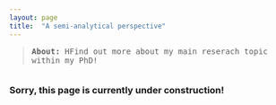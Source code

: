 ```yaml
---
layout: page
title:  "A semi-analytical perspective"
---
```


<blockquote style="margin-bottom:2.5em">
	<tt><b>About: </b>HFind out more about my main reserach topic within my PhD!</tt>										     
</blockquote>

<h3>Sorry, this page is currently under construction!</h3>

<div id="container1" style="width=100%; align:center; margin:3em"><i class='fas fa-drafting-compass fa-10x'></i></div>


